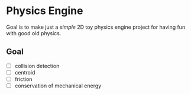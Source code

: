 # Physics Engine

Goal is to make just a _simple_ 2D toy physics engine project for having fun with good old physics.

## Goal

- [ ] collision detection
- [ ] centroid
- [ ] friction
- [ ] conservation of mechanical energy
